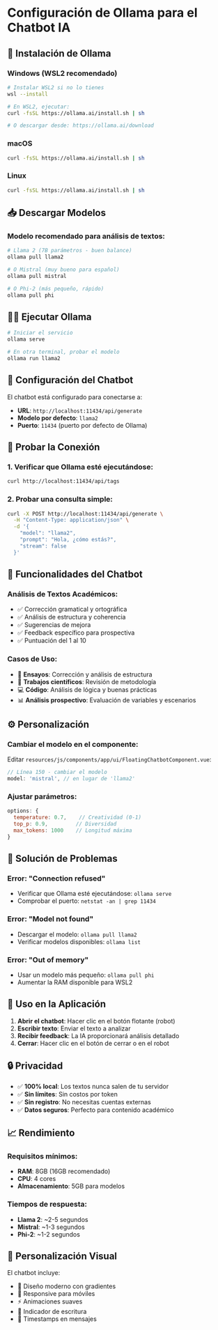 # Configuración de Ollama para el Chatbot IA

## 🚀 Instalación de Ollama

### Windows (WSL2 recomendado)
```bash
# Instalar WSL2 si no lo tienes
wsl --install

# En WSL2, ejecutar:
curl -fsSL https://ollama.ai/install.sh | sh

# O descargar desde: https://ollama.ai/download
```

### macOS
```bash
curl -fsSL https://ollama.ai/install.sh | sh
```

### Linux
```bash
curl -fsSL https://ollama.ai/install.sh | sh
```

## 📥 Descargar Modelos

### Modelo recomendado para análisis de textos:
```bash
# Llama 2 (7B parámetros - buen balance)
ollama pull llama2

# O Mistral (muy bueno para español)
ollama pull mistral

# O Phi-2 (más pequeño, rápido)
ollama pull phi
```

## 🏃‍♂️ Ejecutar Ollama

```bash
# Iniciar el servicio
ollama serve

# En otra terminal, probar el modelo
ollama run llama2
```

## 🔧 Configuración del Chatbot

El chatbot está configurado para conectarse a:
- **URL**: `http://localhost:11434/api/generate`
- **Modelo por defecto**: `llama2`
- **Puerto**: `11434` (puerto por defecto de Ollama)

## 🧪 Probar la Conexión

### 1. Verificar que Ollama esté ejecutándose:
```bash
curl http://localhost:11434/api/tags
```

### 2. Probar una consulta simple:
```bash
curl -X POST http://localhost:11434/api/generate \
  -H "Content-Type: application/json" \
  -d '{
    "model": "llama2",
    "prompt": "Hola, ¿cómo estás?",
    "stream": false
  }'
```

## 🎯 Funcionalidades del Chatbot

### Análisis de Textos Académicos:
- ✅ Corrección gramatical y ortográfica
- ✅ Análisis de estructura y coherencia
- ✅ Sugerencias de mejora
- ✅ Feedback específico para prospectiva
- ✅ Puntuación del 1 al 10

### Casos de Uso:
- 📝 **Ensayos**: Corrección y análisis de estructura
- 🔬 **Trabajos científicos**: Revisión de metodología
- 💻 **Código**: Análisis de lógica y buenas prácticas
- 📊 **Análisis prospectivo**: Evaluación de variables y escenarios

## ⚙️ Personalización

### Cambiar el modelo en el componente:
Editar `resources/js/components/app/ui/FloatingChatbotComponent.vue`:

```javascript
// Línea 150 - cambiar el modelo
model: 'mistral', // en lugar de 'llama2'
```

### Ajustar parámetros:
```javascript
options: {
  temperature: 0.7,    // Creatividad (0-1)
  top_p: 0.9,         // Diversidad
  max_tokens: 1000    // Longitud máxima
}
```

## 🚨 Solución de Problemas

### Error: "Connection refused"
- Verificar que Ollama esté ejecutándose: `ollama serve`
- Comprobar el puerto: `netstat -an | grep 11434`

### Error: "Model not found"
- Descargar el modelo: `ollama pull llama2`
- Verificar modelos disponibles: `ollama list`

### Error: "Out of memory"
- Usar un modelo más pequeño: `ollama pull phi`
- Aumentar la RAM disponible para WSL2

## 📱 Uso en la Aplicación

1. **Abrir el chatbot**: Hacer clic en el botón flotante (robot)
2. **Escribir texto**: Enviar el texto a analizar
3. **Recibir feedback**: La IA proporcionará análisis detallado
4. **Cerrar**: Hacer clic en el botón de cerrar o en el robot

## 🔒 Privacidad

- ✅ **100% local**: Los textos nunca salen de tu servidor
- ✅ **Sin límites**: Sin costos por token
- ✅ **Sin registro**: No necesitas cuentas externas
- ✅ **Datos seguros**: Perfecto para contenido académico

## 📈 Rendimiento

### Requisitos mínimos:
- **RAM**: 8GB (16GB recomendado)
- **CPU**: 4 cores
- **Almacenamiento**: 5GB para modelos

### Tiempos de respuesta:
- **Llama 2**: ~2-5 segundos
- **Mistral**: ~1-3 segundos
- **Phi-2**: ~1-2 segundos

## 🎨 Personalización Visual

El chatbot incluye:
- 🎨 Diseño moderno con gradientes
- 📱 Responsive para móviles
- ⚡ Animaciones suaves
- 🎯 Indicador de escritura
- 📅 Timestamps en mensajes 